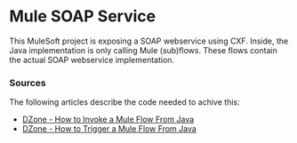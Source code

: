 # Mule SOAP Service
This MuleSoft project is exposing a SOAP webservice using CXF. Inside, the Java implementation is only calling Mule (sub)flows. These flows contain the actual SOAP webservice implementation.

### Sources
The following articles describe the code needed to achive this:
- [DZone - How to Invoke a Mule Flow From Java](https://dzone.com/articles/how-to-invoke-a-mule-flow-from-java)
- [DZone - How to Trigger a Mule Flow From Java](https://dzone.com/articles/trigger-mule-flow-from-java)